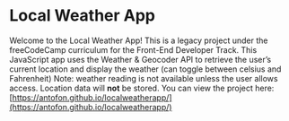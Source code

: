 # Local Weather App

Welcome to the Local Weather App! This is a legacy project under the freeCodeCamp curriculum for the Front-End Developer Track. This JavaScript app uses the Weather & Geocoder API to retrieve the user’s current location and display the weather (can toggle between celsius and Fahrenheit) Note: weather reading is not available unless the user allows access. Location data will **not** be stored. You can view the project here: [https://antofon.github.io/localweatherapp/](https://antofon.github.io/localweatherapp/)

